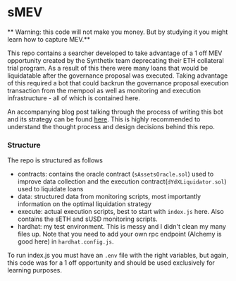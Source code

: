 # sMEV
** Warning: this code will not make you money. But by studying it you might learn how to capture MEV.**

This repo contains a searcher developed to take advantage of a 1 off MEV opportunity created by the Synthetix team deprecating their ETH collateral trial program. As a result of this there were many loans that would be liquidatable after the governance proposal was executed. Taking advantage of this required a bot that could backrun the governance proposal execution transaction from the mempool as well as monitoring and execution infrastructure - all of which is contained here.

An accompanying blog post talking through the process of writing this bot and its strategy can be found [here](https://bertcmiller.com/2021/09/05/mev-synthetix.html). This is highly recommended to understand the thought process and design decisions behind this repo.

### Structure
The repo is structured as follows
- contracts: contains the oracle contract (`sAssetsOracle.sol`) used to improve data collection and the execution contract(`dYdXLiquidator.sol`) used to liquidate loans
- data: structured data from monitoring scripts, most importantly information on the optimal liquidation strategy
- execute: actual execution scripts, best to start with `index.js` here. Also contains the sETH and sUSD monitoring scripts.
- hardhat: my test environment. This is messy and I didn't clean my many files up. Note that you need to add your own rpc endpoint (Alchemy is good here) in `hardhat.config.js`.

To run index.js you must have an `.env` file with the right variables, but again, this code was for a 1 off opportunity and should be used exclusively for learning purposes.